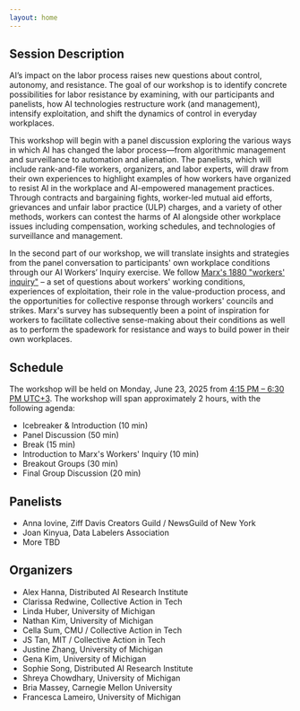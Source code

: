 ```yaml
---
layout: home
---
```


## Session Description

AI’s impact on the labor process raises new questions about control, autonomy, and resistance. The goal of our workshop is to identify concrete possibilities for labor resistance by examining, with our participants and panelists, how AI technologies restructure work (and management), intensify exploitation, and shift the dynamics of control in everyday workplaces.

This workshop will begin with a panel discussion exploring the various ways in which AI has changed the labor process—from algorithmic management and surveillance to automation and alienation. The panelists, which will include rank-and-file workers, organizers, and labor experts, will draw from their own experiences to highlight examples of how workers have organized to resist AI in the workplace and AI-empowered management practices. Through contracts and bargaining fights, worker-led mutual aid efforts, grievances and unfair labor practice (ULP) charges, and a variety of other methods, workers can contest the harms of AI alongside other workplace issues including compensation, working schedules, and technologies of surveillance and management.

In the second part of our workshop, we will translate insights and strategies from the panel conversation to participants' own workplace conditions through our AI Workers’ Inquiry exercise. We follow [Marx's 1880 "workers' inquiry"](https://www.marxists.org/archive/marx/works/1880/04/20.htm) – a set of questions about workers' working conditions, experiences of exploitation, their role in the value-production process, and the opportunities for collective response through workers' councils and strikes. Marx's survey has subsequently been a point of inspiration for workers to facilitate collective sense-making about their conditions as well as to perform the spadework for resistance and ways to build power in their own workplaces.

## Schedule

The workshop will be held on Monday, June 23, 2025 from [4:15 PM – 6:30 PM UTC+3](https://www.timeanddate.com/worldclock/fixedtime.html?msg=FAccT+2025+CRAFT+-+AI+Workers%27+Inquiry+&iso=20250623T1615&p1=26&ah=2&am=15). The workshop will span approximately 2 hours, with the following agenda:

* Icebreaker & Introduction (10 min)
* Panel Discussion (50 min)
* Break (15 min)
* Introduction to Marx's Workers' Inquiry (10 min)
* Breakout Groups (30 min)
* Final Group Discussion (20 min)

## Panelists
* Anna Iovine, Ziff Davis Creators Guild / NewsGuild of New York
* Joan Kinyua, Data Labelers Association
* More TBD

## Organizers
* Alex Hanna, Distributed AI Research Institute
* Clarissa Redwine, Collective Action in Tech
* Linda Huber, University of Michigan
* Nathan Kim, University of Michigan
* Cella Sum, CMU / Collective Action in Tech
* JS Tan, MIT / Collective Action in Tech
* Justine Zhang, University of Michigan
* Gena Kim, University of Michigan
* Sophie Song, Distributed AI Research Institute
* Shreya Chowdhary, University of Michigan
* Bria Massey, Carnegie Mellon University
* Francesca Lameiro, University of Michigan

